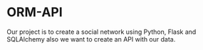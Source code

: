 # ORM-API
Our project is to create a social network using Python, Flask and SQLAlchemy also we want to create an API with our data. 
